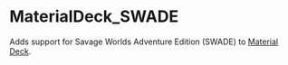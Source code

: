 # MaterialDeck_SWADE
Adds support for Savage Worlds Adventure Edition (SWADE) to [Material Deck](https://github.com/MaterialFoundry/MaterialDeck).
